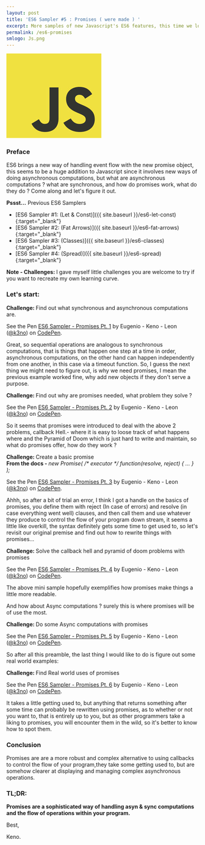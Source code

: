 ```yaml
---
layout: post
title: 'ES6 Sampler #5 : Promises ( were made ) '
excerpt: More samples of new Javascript's ES6 features, this time we look at promises, come along and see how they work.
permalink: /es6-promises
smlogo: Js.png
---
```


<div class="text-center"><img src="assets/images/JSLogo.jpg" alt="JavaScript"></div>

<h3 class="fancy">Preface</h3>

ES6 brings a new way of handling event flow with the new promise object, this seems to be a huge addition to Javascript since it involves new ways of doing asynchronous computations, but what are asynchronous computations ? what are synchronous, and how do promises work, what do they do ? Come along and let's figure it out.



<div class="speechBubble"><b>Pssst...</b> Previous ES6 Samplers
</div>

- [ES6 Sampler #1: (Let & Const)]({{ site.baseurl }}/es6-let-const){:target="_blank"}
- [ES6 Sampler #2: (Fat Arrows)]({{ site.baseurl }}/es6-fat-arrows){:target="_blank"}
- [ES6 Sampler #3: (Classes)]({{ site.baseurl }}/es6-classes){:target="_blank"}
- [ES6 Sampler #4: (Spread)]({{ site.baseurl }}/es6-spread){:target="_blank"}


<div class="challenge"> <b>Note - Challenges: </b> I gave myself little challenges you are welcome to try if you want to recreate my own learning curve.</div>

<h3 class="fancy">Let's start:</h3>

<div class="challenge"> <b>Challenge: </b> Find out what synchronous and asynchronous computations are. </div>

<p data-height="1000" data-theme-id="0" data-slug-hash="JbPLMj" data-default-tab="result" data-user="k3no" data-embed-version="2" data-pen-title="ES6 Sampler - Promises Pt. 1" class="codepen">See the Pen <a href="http://codepen.io/k3no/pen/JbPLMj/">ES6 Sampler - Promises Pt. 1</a> by Eugenio - Keno -  Leon (<a href="http://codepen.io/k3no">@k3no</a>) on <a href="http://codepen.io">CodePen</a>.</p>
<script async src="https://production-assets.codepen.io/assets/embed/ei.js"></script>

Great, so sequential operations are analogous to synchronous computations, that is things that happen one step at a time in order, asynchronous computations, on the other hand can happen independently from one another, in this case via a timeout function. So, I guess the next thing we might need to figure out, is why we need promises, I mean the previous example worked fine, why add new objects if they don't serve a purpose.

<div class="challenge"> <b>Challenge: </b>Find out why are promises needed, what problem they solve ?</div>

<p data-height="1200" data-theme-id="0" data-slug-hash="oYNBzK" data-default-tab="result" data-user="k3no" data-embed-version="2" data-pen-title="ES6 Sampler - Promises Pt. 2" class="codepen">See the Pen <a href="http://codepen.io/k3no/pen/oYNBzK/">ES6 Sampler - Promises Pt. 2</a> by Eugenio - Keno -  Leon (<a href="http://codepen.io/k3no">@k3no</a>) on <a href="http://codepen.io">CodePen</a>.</p>
<script async src="https://production-assets.codepen.io/assets/embed/ei.js"></script>

So it seems that promises were introduced to deal with the above 2 problems, callback Hell.- where it is easy to loose track of what happens where and the Pyramid of Doom which is just hard to write and maintain, so what do promises offer, how do they work ?


<div class="challenge"> <b>Challenge: </b>Create a basic promise</div>

<div class="note"> <b>From the docs - </b>
<i> new Promise( /* executor */ function(resolve, reject) { ... } );</i>
</div>

<p data-height="1300" data-theme-id="0" data-slug-hash="KNKYJO" data-default-tab="result" data-user="k3no" data-embed-version="2" data-pen-title="ES6 Sampler - Promises Pt. 3" class="codepen">See the Pen <a href="http://codepen.io/k3no/pen/KNKYJO/">ES6 Sampler - Promises Pt. 3</a> by Eugenio - Keno -  Leon (<a href="http://codepen.io/k3no">@k3no</a>) on <a href="http://codepen.io">CodePen</a>.</p>
<script async src="https://production-assets.codepen.io/assets/embed/ei.js"></script>

Ahhh, so after a bit of trial an error, I think I got a handle on the basics of promises, you define them with reject (In case of errors) and resolve (in case everything went well) clauses, and then call them and use whatever they produce to control the flow of your program down stream, it seems a little like overkill, the syntax definitely gets some time to get used to, so let's revisit our original premise and find out how to rewrite things with promises...

<div class="challenge"> <b>Challenge: </b> Solve the callback hell and pyramid of doom problems with promises</div>

<p data-height="500" data-theme-id="0" data-slug-hash="VmYxdp" data-default-tab="result" data-user="k3no" data-embed-version="2" data-pen-title="ES6 Sampler - Promises Pt. 4" class="codepen">See the Pen <a href="http://codepen.io/k3no/pen/VmYxdp/">ES6 Sampler - Promises Pt. 4</a> by Eugenio - Keno -  Leon (<a href="http://codepen.io/k3no">@k3no</a>) on <a href="http://codepen.io">CodePen</a>.</p>
<script async src="https://production-assets.codepen.io/assets/embed/ei.js"></script>

The above mini sample hopefully exemplifies how promises make things a little more readable.

And how about Async computations ? surely this is where promises will be of use the most.

<div class="challenge"> <b>Challenge: </b> Do some Async computations with promises</div>

<p data-height="600" data-theme-id="0" data-slug-hash="JbovwR" data-default-tab="result" data-user="k3no" data-embed-version="2" data-pen-title="ES6 Sampler - Promises Pt. 5" class="codepen">See the Pen <a href="http://codepen.io/k3no/pen/JbovwR/">ES6 Sampler - Promises Pt. 5</a> by Eugenio - Keno -  Leon (<a href="http://codepen.io/k3no">@k3no</a>) on <a href="http://codepen.io">CodePen</a>.</p>
<script async src="https://production-assets.codepen.io/assets/embed/ei.js"></script>

So after all this preamble, the last thing I would like to do is figure out some real world examples:

<div class="challenge"> <b>Challenge: </b> Find Real world uses of promises</div>

<p data-height="900" data-theme-id="0" data-slug-hash="yVNMwr" data-default-tab="result" data-user="k3no" data-embed-version="2" data-pen-title="ES6 Sampler - Promises Pt. 6" class="codepen">See the Pen <a href="http://codepen.io/k3no/pen/yVNMwr/">ES6 Sampler - Promises Pt. 6</a> by Eugenio - Keno -  Leon (<a href="http://codepen.io/k3no">@k3no</a>) on <a href="http://codepen.io">CodePen</a>.</p>
<script async src="https://production-assets.codepen.io/assets/embed/ei.js"></script>

It takes a little getting used to, but anything that returns something after some time can probably be rewritten using promises, as to whether or not you want to, that is entirely up to you, but as other programmers take a liking to promises, you will encounter them in the wild, so it's better to know how to spot them.

<h3 class="fancy">Conclusion</h3>

Promises are are a more robust and complex alternative to using callbacks to control the flow of your program,they take some getting used to, but are somehow clearer at displaying and managing complex asynchronous operations.

<h3 class="fancy"> TL&#59;DR: </h3>

<b>Promises are a sophisticated way of handling asyn & sync computations and the flow of operations within your program.</b>

Best,

Keno.
